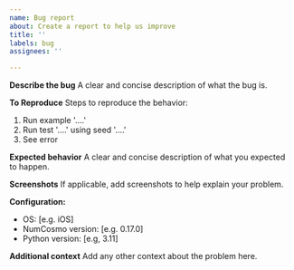 ```yaml
---
name: Bug report
about: Create a report to help us improve
title: ''
labels: bug
assignees: ''

---
```


**Describe the bug**
A clear and concise description of what the bug is.

**To Reproduce**
Steps to reproduce the behavior:
1. Run example '....'
2. Run test '....' using seed '....'
3. See error

**Expected behavior**
A clear and concise description of what you expected to happen.

**Screenshots**
If applicable, add screenshots to help explain your problem.

**Configuration:**
 - OS: [e.g. iOS]
 - NumCosmo version: [e.g. 0.17.0]
 - Python version: [e.g, 3.11]

**Additional context**
Add any other context about the problem here.
